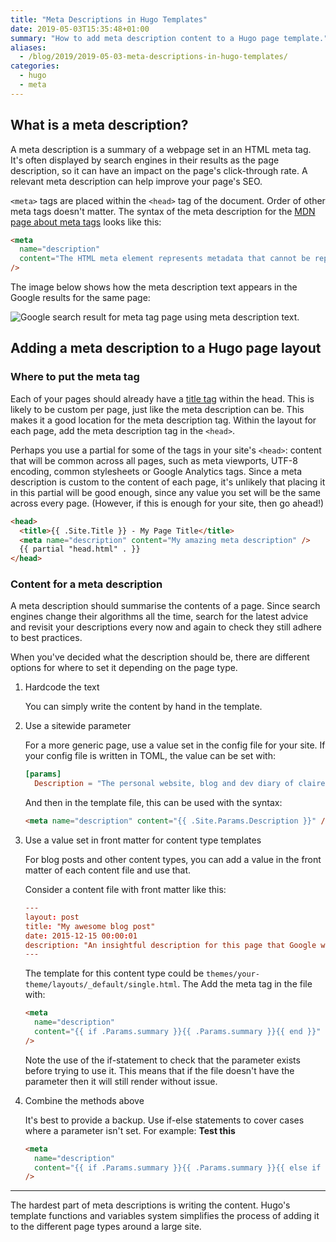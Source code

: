 ```yaml
---
title: "Meta Descriptions in Hugo Templates"
date: 2019-05-03T15:35:48+01:00
summary: "How to add meta description content to a Hugo page template."
aliases:
  - /blog/2019/2019-05-03-meta-descriptions-in-hugo-templates/
categories:
  - hugo
  - meta
---
```


## What is a meta description?

A meta description is a summary of a webpage set in an HTML meta tag. It's often displayed by search engines in their results as the page description, so it can have an impact on the page's click-through rate. A relevant meta description can help improve your page's SEO.

`<meta>` tags are placed within the `<head>` tag of the document. Order of other meta tags doesn't matter. The syntax of the meta description for the [MDN page about meta tags](https://developer.mozilla.org/en-US/docs/Web/HTML/Element/meta) looks like this:

```html
<meta
  name="description"
  content="The HTML meta element represents metadata that cannot be represented by other HTML meta-related elements, like base, link, script, style or title."
/>
```

The image below shows how the meta description text appears in the Google results for the same page:

![Google search result for meta tag page using meta description text.](/images/meta-description-search-result.png)

## Adding a meta description to a Hugo page layout

### Where to put the meta tag

Each of your pages should already have a [title tag](https://developer.mozilla.org/en-US/docs/Web/HTML/Element/title) within the head. This is likely to be custom per page, just like the meta description can be. This makes it a good location for the meta description tag. Within the layout for each page, add the meta description tag in the `<head>`.

Perhaps you use a partial for some of the tags in your site's `<head>`: content that will be common across all pages, such as meta viewports, UTF-8 encoding, common stylesheets or Google Analytics tags. Since a meta description is custom to the content of each page, it's unlikely that placing it in this partial will be good enough, since any value you set will be the same across every page. (However, if this is enough for your site, then go ahead!)

```html
<head>
  <title>{{ .Site.Title }} - My Page Title</title>
  <meta name="description" content="My amazing meta description" />
  {{ partial "head.html" . }}
</head>
```

### Content for a meta description

A meta description should summarise the contents of a page. Since search engines change their algorithms all the time, search for the latest advice and revisit your descriptions every now and again to check they still adhere to best practices.

When you've decided what the description should be, there are different options for where to set it depending on the page type.

1. Hardcode the text

   You can simply write the content by hand in the template.

2. Use a sitewide parameter

   For a more generic page, use a value set in the config file for your site. If your config file is written in TOML, the value can be set with:

   ```toml
   [params]
     Description = "The personal website, blog and dev diary of clairecodes"
   ```

   And then in the template file, this can be used with the syntax:

   ```html
   <meta name="description" content="{{ .Site.Params.Description }}" />
   ```

3. Use a value set in front matter for content type templates

   For blog posts and other content types, you can add a value in the front matter of each content file and use that.

   Consider a content file with front matter like this:

   ```toml
   ---
   layout: post
   title: "My awesome blog post"
   date: 2015-12-15 00:00:01
   description: "An insightful description for this page that Google will like"
   ---
   ```

   The template for this content type could be `themes/your-theme/layouts/_default/single.html`. The Add the meta tag in the file with:

   ```html
   <meta
     name="description"
     content="{{ if .Params.summary }}{{ .Params.summary }}{{ end }}"
   />
   ```

   Note the use of the if-statement to check that the parameter exists before trying to use it. This means that if the file doesn't have the parameter then it will still render without issue.

4. Combine the methods above

   It's best to provide a backup. Use if-else statements to cover cases where a parameter isn't set. For example:
   **Test this**

   ```html
   <meta
     name="description"
     content="{{ if .Params.summary }}{{ .Params.summary }}{{ else if .Site.Params.Description }}{{ .Site.Params.Description }}{{ else }}Something hardcoded{{ end }}"
   />
   ```

---

The hardest part of meta descriptions is writing the content. Hugo's template functions and variables system simplifies the process of adding it to the different page types around a large site.
